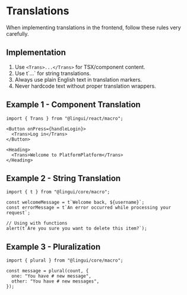 # Translations

When implementing translations in the frontend, follow these rules very carefully.

## Implementation

1. Use `<Trans>...</Trans>` for TSX/component content.
2. Use t\`...\` for string translations.
3. Always use plain English text in translation markers.
4. Never hardcode text without proper translation wrappers.

## Example 1 - Component Translation

```tsx
import { Trans } from "@lingui/react/macro";

<Button onPress={handleLogin}>
  <Trans>Log in</Trans>
</Button>

<Heading>
  <Trans>Welcome to PlatformPlatform</Trans>
</Heading>
```

## Example 2 - String Translation

```tsx
import { t } from "@lingui/core/macro";

const welcomeMessage = t`Welcome back, ${username}`;
const errorMessage = t`An error occurred while processing your request`;

// Using with functions
alert(t`Are you sure you want to delete this item?`);
```

## Example 3 - Pluralization

```tsx
import { plural } from "@lingui/core/macro";

const message = plural(count, {
  one: "You have # new message",
  other: "You have # new messages",
});
```
